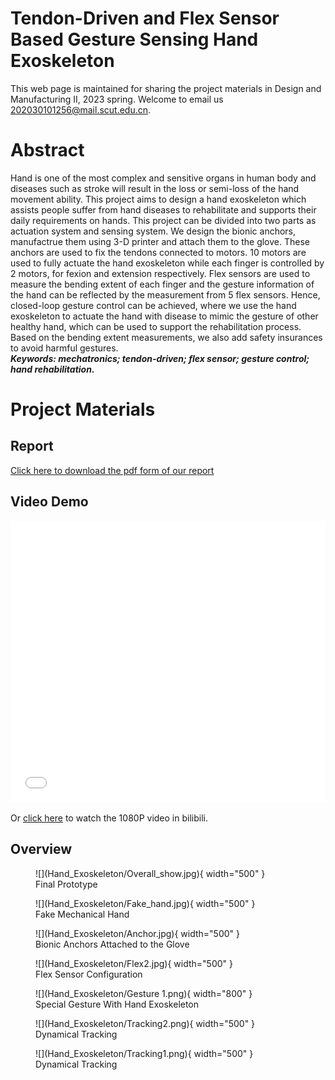 # Tendon-Driven and Flex Sensor Based Gesture Sensing Hand Exoskeleton
This web page is maintained for sharing the project materials in Design and Manufacturing II, 2023 spring. Welcome to email us <202030101256@mail.scut.edu.cn>.

# Abstract
Hand is one of the most complex and sensitive organs in human body and diseases such as stroke will result in the loss or semi-loss of the hand movement ability. This project aims to design a hand exoskeleton which assists people suffer from hand diseases to rehabilitate and supports their daily requirements on hands. This project can be divided into two parts as actuation system and sensing system. We design the bionic anchors, manufactrue them using 3-D printer and attach them to the glove. These anchors are used to fix the tendons connected to motors. 10 motors are used to fully actuate the hand exoskeleton while each finger is controlled by 2 motors, for fexion and extension respectively. Flex sensors are used to measure the bending extent of each finger and the gesture information of the hand can be reflected by the measurement from 5 flex sensors. Hence, closed-loop gesture control can be achieved, where we use the hand exoskeleton to actuate the hand with disease to mimic the gesture of other healthy hand, which can be used to support the rehabilitation process. Based on the bending extent measurements, we also add safety insurances to avoid harmful gestures.  
***Keywords: mechatronics; tendon-driven; flex sensor; gesture control; hand rehabilitation.***

# Project Materials

## Report
[Click here to download the pdf form of our report](Hand_Exoskeleton/Report_Hand_Exoskeleton_SharpShooters.pdf)

## Video Demo
<iframe src="//player.bilibili.com/player.html?aid=399365953&bvid=BV1eo4y1u7Z5&cid=1148102749&page=1&high_quality=1&danmaku=0" allowfullscreen="allowfullscreen" width="100%" height="450" scrolling="no" frameborder="0" sandbox="allow-top-navigation allow-same-origin allow-forms allow-scripts"></iframe>

Or [click here](https://www.bilibili.com/video/BV1eo4y1u7Z5/?share_source=copy_web&vd_source=6e25c0ee215551350286d8e6cebc616d) to watch the 1080P video in bilibili.

## Overview

<figure markdown>
  ![](Hand_Exoskeleton/Overall_show.jpg){ width="500" }
  <figcaption>Final Prototype</figcaption>
</figure>

<figure markdown>
  ![](Hand_Exoskeleton/Fake_hand.jpg){ width="500" }
  <figcaption>Fake Mechanical Hand</figcaption>
</figure>

<figure markdown>
  ![](Hand_Exoskeleton/Anchor.jpg){ width="500" }
  <figcaption>Bionic Anchors Attached to the Glove</figcaption>
</figure>

<figure markdown>
  ![](Hand_Exoskeleton/Flex2.jpg){ width="500" }
  <figcaption>Flex Sensor Configuration</figcaption>
</figure>

<figure markdown>
  ![](Hand_Exoskeleton/Gesture 1.png){ width="800" }
  <figcaption>Special Gesture With Hand Exoskeleton</figcaption>
</figure>

<figure markdown>
  ![](Hand_Exoskeleton/Tracking2.png){ width="500" }
  <figcaption>Dynamical Tracking</figcaption>
</figure>

<figure markdown>
  ![](Hand_Exoskeleton/Tracking1.png){ width="500" }
  <figcaption>Dynamical Tracking</figcaption>
</figure>
